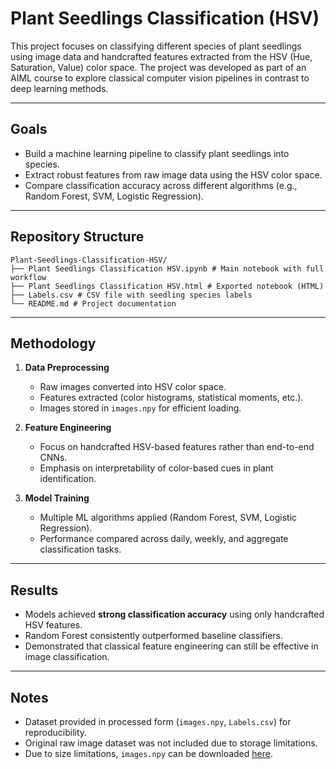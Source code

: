 # Plant Seedlings Classification (HSV)

This project focuses on classifying different species of plant seedlings using image data and handcrafted features extracted from the HSV (Hue, Saturation, Value) color space. The project was developed as part of an AIML course to explore classical computer vision pipelines in contrast to deep learning methods.

---

## Goals
- Build a machine learning pipeline to classify plant seedlings into species.  
- Extract robust features from raw image data using the HSV color space.  
- Compare classification accuracy across different algorithms (e.g., Random Forest, SVM, Logistic Regression).  

---
## Repository Structure
```
Plant-Seedlings-Classification-HSV/
├── Plant Seedlings Classification HSV.ipynb # Main notebook with full workflow
├── Plant Seedlings Classification HSV.html # Exported notebook (HTML)
├── Labels.csv # CSV file with seedling species labels
└── README.md # Project documentation
```

---

## Methodology
1. **Data Preprocessing**
   - Raw images converted into HSV color space.  
   - Features extracted (color histograms, statistical moments, etc.).  
   - Images stored in `images.npy` for efficient loading.  

2. **Feature Engineering**
   - Focus on handcrafted HSV-based features rather than end-to-end CNNs.  
   - Emphasis on interpretability of color-based cues in plant identification.  

3. **Model Training**
   - Multiple ML algorithms applied (Random Forest, SVM, Logistic Regression).  
   - Performance compared across daily, weekly, and aggregate classification tasks.  

---

## Results
- Models achieved **strong classification accuracy** using only handcrafted HSV features.  
- Random Forest consistently outperformed baseline classifiers.  
- Demonstrated that classical feature engineering can still be effective in image classification.  

---

## Notes
- Dataset provided in processed form (`images.npy`, `Labels.csv`) for reproducibility.  
- Original raw image dataset was not included due to storage limitations.  
- Due to size limitations, `images.npy` can be downloaded [here](https://drive.usercontent.google.com/download?id=1K9Vpx5d6hZgd7biCr_1rgt02BfkgwYQt&export=download&authuser=0).  

